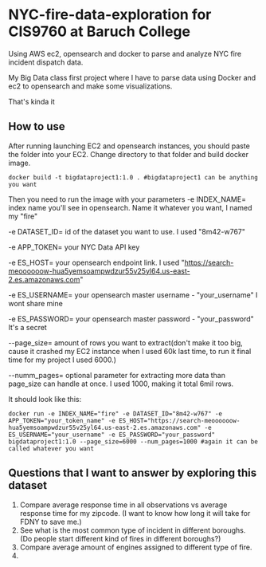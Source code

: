 # NYC-fire-data-exploration for CIS9760 at Baruch College
Using AWS ec2, opensearch and docker to parse and analyze NYC fire incident dispatch data.

My Big Data class first project where I have to parse data using Docker and ec2 to opensearch and make some visualizations.

That's kinda it

## How to use
After running launching EC2 and opensearch instances, you should paste the folder into your EC2.
Change directory to that folder and build docker image.
```
docker build -t bigdataproject1:1.0 . #bigdataproject1 can be anything you want
```
Then you need to run the image with your parameters
-e INDEX_NAME= index name you'll see in opensearch. Name it whatever you want, I named my "fire"

-e DATASET_ID= id of the dataset you want to use. I used "8m42-w767"

-e APP_TOKEN= your NYC Data API key 

-e ES_HOST= your opensearch endpoint link. I used "https://search-meoooooow-hua5yemsoampwdzur55v25yl64.us-east-2.es.amazonaws.com" 

-e ES_USERNAME= your opensearch master username - "your_username" I wont share mine

-e ES_PASSWORD= your opensearch master password - "your_password" It's a secret

--page_size= amount of rows you want to extract(don't make it too big, cause it crashed my EC2 instance when I used 60k last time, to run it final time for my project I used 6000.)

--numm_pages= optional parameter for extracting more data than page_size can handle at once. I used 1000, making it total 6mil rows.


It should look like this:
```
docker run -e INDEX_NAME="fire" -e DATASET_ID="8m42-w767" -e APP_TOKEN="your_token_name" -e ES_HOST="https://search-meoooooow-hua5yemsoampwdzur55v25yl64.us-east-2.es.amazonaws.com" -e ES_USERNAME="your_username" -e ES_PASSWORD="your_password" bigdataproject1:1.0 --page_size=6000 --num_pages=1000 #again it can be called whatever you want
```

## Questions that I want to answer by exploring this dataset
1. Compare average response time in all observations vs average response time for my zipcode. (I want to know how long it will take for FDNY to save me.)
2. See what is the most common type of incident in different boroughs. (Do people start different kind of fires in different boroughs?)
3. Compare average amount of engines assigned to different type of fire.
4. 

